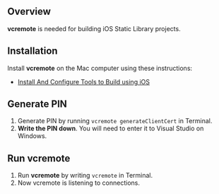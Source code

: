 ## Overview

**vcremote** is needed for building iOS Static Library projects.

## Installation

Install **vcremote** on the Mac computer using these instructions:

- [Install And Configure Tools to Build using iOS](https://docs.microsoft.com/en-us/cpp/cross-platform/install-and-configure-tools-to-build-using-ios?view=msvc-170)

## Generate PIN

1. Generate PIN by running `vcremote generateClientCert` in Terminal.
2. **Write the PIN down**. You will need to enter it to Visual Studio on Windows.

## Run vcremote

1. Run **vcremote** by writing `vcremote` in Terminal.
2. Now vcremote is listening to connections.